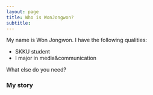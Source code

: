 ```yaml
---
layout: page
title: Who is WonJongwon?
subtitle: 
---
```


My name is Won Jongwon. I have the following qualities:

- SKKU student
- I major in media&communication

What else do you need?

### My story


